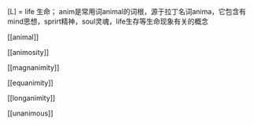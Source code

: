 [L] = life 生命； anim是常用词animal的词根，源于拉丁名词anima，它包含有mind思想，sprirt精神，soul灵魂，life生存等生命现象有关的概念

[[animal]]

[[animosity]]

[[magnanimity]]

[[equanimity]]

[[longanimity]]

[[unanimous]]

